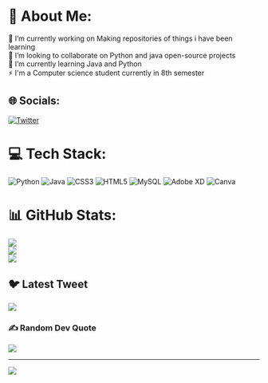 # 💫 About Me:
🔭 I’m currently working on Making repositories of things i have been learning<br>👯 I’m looking to collaborate on Python and java open-source projects<br>🌱 I’m currently learning Java and Python <br>⚡ I'm a Computer science student currently in 8th semester 


## 🌐 Socials:
[![Twitter](https://img.shields.io/badge/Twitter-%231DA1F2.svg?logo=Twitter&logoColor=white)](https://twitter.com/PrakharKumarC) 

# 💻 Tech Stack:
![Python](https://img.shields.io/badge/python-3670A0?style=for-the-badge&logo=python&logoColor=ffdd54) ![Java](https://img.shields.io/badge/java-%23ED8B00.svg?style=for-the-badge&logo=java&logoColor=white) ![CSS3](https://img.shields.io/badge/css3-%231572B6.svg?style=for-the-badge&logo=css3&logoColor=white) ![HTML5](https://img.shields.io/badge/html5-%23E34F26.svg?style=for-the-badge&logo=html5&logoColor=white) ![MySQL](https://img.shields.io/badge/mysql-%2300f.svg?style=for-the-badge&logo=mysql&logoColor=white) ![Adobe XD](https://img.shields.io/badge/Adobe%20XD-470137?style=for-the-badge&logo=Adobe%20XD&logoColor=#FF61F6) ![Canva](https://img.shields.io/badge/Canva-%2300C4CC.svg?style=for-the-badge&logo=Canva&logoColor=white)
# 📊 GitHub Stats:
![](https://github-readme-stats.vercel.app/api?username=Prakharkumarchandraker&theme=city_light&hide_border=false&include_all_commits=true&count_private=true)<br/>
![](https://github-readme-streak-stats.herokuapp.com/?user=Prakharkumarchandraker&theme=city_light&hide_border=false)<br/>
![](https://github-readme-stats.vercel.app/api/top-langs/?username=Prakharkumarchandraker&theme=city_light&hide_border=false&include_all_commits=true&count_private=true&layout=compact)

## 🐦 Latest Tweet
[![](https://gtce.itsvg.in/api?username=PrakharKumarC)](https://github.com/VishwaGauravIn/github-twitter-card-embed)

### ✍ Random Dev Quote
![](https://quotes-github-readme.vercel.app/api?type=horizontal&theme=radical)

---
[![](https://visitcount.itsvg.in/api?id=Prakharkumarchandraker&icon=2&color=12)](https://visitcount.itsvg.in)

